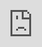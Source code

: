 Original App Design Project - README Template
===

# MedZen

## Table of Contents

1. [Overview](#Overview)
2. [Product Spec](#Product-Spec)
3. [Wireframes](#Wireframes)
4. [Schema](#Schema)

## Overview

### Description

MedZen is a medication management app designed to enhance health tracking and medication maintenance.This app offers a range of features, allowing users to effortlessly set up and manage their medication lists, establish schedules with customizable reminders and emergency alerts, and maintain a personal health journal for a more refined understanding of their well-being throughout their health journey. The app not only prioritizes user experience but also enhances knowledge with educational content about prescribed medications. Utilizing an API, it dynamically collects and saves pertinent information, including usage details, potential side effects, and management tips of medications. Additionally, the app serves as a centralized hub for tracking medical records, allergies, diet and more. 

### App Evaluation

- **Category:** Health
- **Mobile:** MedZen employs push notifications to deliver real-time medication reminders and alerts, ensuring patients stay well-informed about their medication schedules. The journaling feature empowers patients to document their health journey seamlessly, regardless of their location. This functionality enhances awareness, enabling users to take note of essential details that can be readily shared with their physician or healthcare provider for more effective communication.
- **Story:** The inspiration of this app comes from my mother who is a diabetic patient. Witnessing her journey has fueled a commitment to simplify health management, especially for individuals who are dealing with persistent illnesses. The app is driven by the core objective of simplifying the intricacies of health management, positioning itself as a dedicated companion for those on regular medications or dealing with ongoing illnesses. The array of features, encompassing medication tracking, personalized journaling, and educational content, all converge towards a unified goal: empowering users to effortlessly and confidently manage their health.
- **Market:** Designed with simplicity and effectiveness in mind, this app is designed to cater to the needs of any patient striving for streamlined and efficient health management routines.
- **Habit:** The app is crafted to foster positive health management habits, promoting a routine that significantly enhances overall health outcomes. Given the nature of health management tasks, including regular medication intake, the app is designed to be accessed frequently. Patients are encouraged to open the app daily, facilitating the logging of medications, receipt of reminders, and documentation of their health journey. In this dynamic, the app not only facilitates information consumption through medication details and educational content but also actively encourages user participation through the creation aspect, notably the journaling feature. This balanced approach ensures a holistic and engaging health management experience.
- **Scope:** Given the many features to incorporate, constructing this app may pose a challenge. Nonetheless, crafting a streamlined version remains captivating, as it maintains the core features and fulfills the app's intended purpose. The application exhibits clear definition, particularly as a brainstorming tool for health management.

## Product Spec

### 1. User Stories (Required and Optional)

**Required Must-have Stories**

* User can efficiently set up and organize medication list.
* User can establish personalized medication schedules.
* User can receive timely reminders.
* User can journal to document their health journey and track changes in their well-being as they follow their medication regimen.
* User can manage and organize medical records, allergies, and other essential health information.
* User can access informative content about medication such as their uses and potential side effects.


**Optional Nice-to-have Stories**

* User can monitor diet to Keep a close eye on dietary habits, promoting a holistic approach to health management.
* User has access to a comprehensive overview screen integrated into the navigation bar that provides a quick snapshot of the medications to be taken in the morning, afternoon, and evening.
* User can activate emergency alerts for added safety.
* Cameral integration to provide user with functionalities such as scanning medication barcodes or uploading images relevant to health journey. 

### 2. Screen Archetypes

- [ ] Welcome Screen
* User can create a new account or sign in.

- [ ] Getting started
* User is guided to input relevant information, such as current medications, allergies, and records, or they can choose to skip and add this information later.

- [ ] Medication Screen
* User can set up and organize medication list.
* User can view detailed information about each medication.

- [ ] Reminder Screen
* User can set reminders for medication intake
* User can activate emergency alerts for added safety

- [ ] Journal Screen
* User cancreate journal entries akin to diaries, capturing their health journey and monitoring changes as they adhere to their medication regimen.

- [ ] Account screen
* User can access, review, and edit all saved information, including vital medical records, essential health data, allergies, and more.
 


### 3. Navigation

**Tab Navigation** (Tab to Screen)

* Medication
* Reminders
* Journal
* Account

**Flow Navigation** (Screen to Screen)

- [ ] Welcome Screen
* User can either create a new account or sign in
    * If signing in, leads to a screen prompting the user to enter their email and password
    * If creating a new account, guides the user to a screen to input relevant information

- [ ] Reminder Screen
* User can set timely reminders/alarms for medication intake
* User can mark complete when medication has been taken
* User can activate an emergency alert if necessary

- [ ] Medication Screen
* User can view current medication list
    * Tapping a specific medication leads to a new screen displaying relevant information about that medicine

- [ ] Journal Screen
* User can view past journal entries 
* User can make a new journal entry

- [ ] Account Screen
* User can access, review, and edit, all saved information

## Wireframes

![Wireframe_MedZen_Capstone Project](https://github.com/Kyenret/codepath-iOS101-capstoneproject/assets/136635964/39e4db1c-84a9-44e1-ab75-09cbef5c7e9e)

<img src="YOUR_WIREFRAME_IMAGE_URL" width=600>

### [BONUS] Digital Wireframes & Mockups

### [BONUS] Interactive Prototype

## Schema 

[This section will be completed in Unit 9]

### Models

[Add table of models]

### Networking

- [Add list of network requests by screen ]
- [Create basic snippets for each Parse network request]
- [OPTIONAL: List endpoints if using existing API such as Yelp]

## Unit 8: Assignment 2

### Step 1: Identify Main Features
* Welcome Screen
* Getting Started
* Medication Screen
* Reminders Screen
* Journal Srceen
* Account Screen

### Step 2: Breakdown into Sprints

**Sprint 1: App Conceptualization and Initial Design**

- [x] Define app concept, functionalities, and requirements
- [x] Create a comprehensive wireframe of the app and establish the project structure
- [x] Formulate the app name, design logo, and craft a tagline


Week of 17 November 2023

**Sprint 2: Welcome and Navigation Refinement**

- [x] Develop a Welcome Screen, facilitating account creation and sign-in
- [x] Set up the Tab Bar Navigation for user interaction
- [ ] Design and implement the Medication Screen for management of medication lists
- [x] Integrate Reminder Screen functionality
- [x] Develop the Journal Screen to allow users to document their health journey

**Sprint 3: Account Management and Final Polish**

- [ ] Implement the Account Screen, providing users with centralized access to review and edit saved information
- [x] Fine-tune the overall user interface and experience for a cohesive and visually appealing design
- [x] Conduct comprehensive testing to identify and address any bugs or issues
- [x] Prepare for Demo Day
      

### Step 3: Define Weekly Goals

- [x] Week 8: Complete Sprint 1
- [x] Week 9: Complete Sprint 2
- [ ] Week 10: Complete Sprint 3


## Sprint 1: App Conceptualization and Initial Design

## Video Walkthrough

<div>
    <a href="https://www.loom.com/share/2e30596c5e3c4d5999776cf5fe24fae9">
      <img style="max-width:300px;" src="https://cdn.loom.com/sessions/thumbnails/2e30596c5e3c4d5999776cf5fe24fae9-with-play.gif">
    </a>
  
## Reflection

Embarking on this journey is a significant moment for me, marking my first venture into app development. As a Biomedical Engineering student with aspirations in smart healthcare and health technology, this capstone project is a pivotal opportunity to initiate my portfolio. The decision to create a health app presented challenges during the brainstorming phase, with the abundance of existing health related apps. Seeking inspiration, I turned to friends, asking: "What app do you wish existed, and what features would be invaluable to you?" Realizing the app I wanted to build already existed led me to a crucial choice – to infuse my app with a distinctive story.

This app is profoundly personal, rooted in the experiences of my mother, a diabetic patient. Witnessing her challenges in managing her health journey fueled my determination to make it achievable and exceptionally simple. Additionally, my passion for contributing to groundbreaking advancements in healthcare, akin to companies like Apple, adds an extra layer of significance to this endeavor. The mix of excitement, nervousness, and determination that comes with this being my first app highlights the personal journey I'm about to start.

Despite grappling with translating all my ideas into the app framework, especially intricate features like multiple screen navigations, I am hopeful that the envisioned app will come to life. This entire process, from brainstorming to setting essential goals, has been immensely helpful, and I eagerly anticipate bringing this project to fruition.


## Sprints 2 and 3: App Conceptualization and Initial Design; Account Management and Final Polish

## Video Walkthrough

<div>
 style="position: relative; padding-bottom: 215.5688622754491%; height: 0;"><iframe src="https://www.loom.com/embed/e4a0ffe9abb14c0fa472736dea998344?sid=83d31f34-b65d-4d1f-9786-f3ffd288ffcb" frameborder="0" webkitallowfullscreen mozallowfullscreen allowfullscreen style="position: absolute; top: 0; left: 0; width: 100%; height: 100%;"></iframe></div>
 </a>

## Reflection
